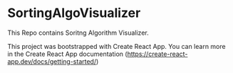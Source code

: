 # SortingAlgoVisualizer

This Repo contains Soritng Algorithm Visualizer.

This project was bootstrapped with Create React App.
You can learn more in the Create React App documentation (https://create-react-app.dev/docs/getting-started/)

